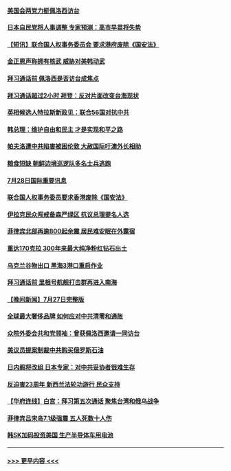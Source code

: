 #### [美国会两党力挺佩洛西访台](../pages/prog202/a103489483.md?t=07290501) 
#### [日本自民党将人事调整 专家预测：高市早苗将失势](../pages/prog202/a103489578.md?t=07290501) 
#### [【短讯】联合国人权事务委员会 要求港府废除《国安法》](../pages/prog202/a103489552.md?t=07290501) 
#### [金正恩声称拥有核武 威胁对美韩动武](../pages/prog202/a103489556.md?t=07290501) 
#### [拜习通话前 佩洛西是否访台成焦点](../pages/prog202/a103489550.md?t=07290501) 
#### [拜习通话超过2小时 拜登：反对片面改变台海现状](../pages/prog202/a103489418.md?t=07290501) 
#### [英相候选人特拉斯新政见：联合56国对抗中共](../pages/prog202/a103489387.md?t=07290501) 
#### [韩总理：维护自由和民主 才是实现和平之路](../pages/prog202/a103489258.md?t=07290501) 
#### [帕夫洛遭中共陷害被困伦敦 大赦国际吁澳外长相助](../pages/prog202/a103489280.md?t=07290501) 
#### [粮食短缺 朝鲜边境巡逻队多名士兵逃跑](../pages/prog202/a103489277.md?t=07290501) 
#### [7月28日国际重要讯息](../pages/prog202/a103489245.md?t=07290501) 
#### [联合国人权事务委员要求香港废除《国安法》](../pages/prog202/a103489229.md?t=07290501) 
#### [伊拉克民众闯戒备森严绿区 抗议总理提名人选](../pages/prog202/a103489181.md?t=07290501) 
#### [菲律宾北部再逾800起余震 居民难安眠在外露宿](../pages/prog202/a103489163.md?t=07290501) 
#### [重达170克拉 300年来最大纯净粉红钻石出土](../pages/prog202/a103489142.md?t=07290501) 
#### [乌克兰谷物出口 黑海3港口重启作业](../pages/prog202/a103489054.md?t=07290501) 
#### [拜习通话前 里根号航舰打击群再进入南海](../pages/prog202/a103488991.md?t=07290501) 
#### [【晚间新闻】7月27日完整版](../pages/prog202/a103488973.md?t=07290501) 
#### [全球最大奢侈品牌 如何应对中共清零和通胀](../pages/prog202/a103488770.md?t=07290501) 
#### [众院外委会共和党领袖：曾获佩洛西邀请一同访台](../pages/prog202/a103488740.md?t=07290501) 
#### [美议员提案制裁中共购买俄罗斯石油](../pages/prog202/a103488657.md?t=07290501) 
#### [日内阁将改组 日本专家：对中共妥协者很难生存](../pages/prog202/a103488690.md?t=07290501) 
#### [反迫害23周年 新西兰法轮功游行 民众支持](../pages/prog202/a103488702.md?t=07290501) 
#### [【华府连线】白宫：拜习第五次通话 聚焦台湾和俄乌战争](../pages/prog202/a103488679.md?t=07290501) 
#### [菲律宾吕宋岛7.1级强震 五人死数十人伤](../pages/prog202/a103488677.md?t=07290501) 
#### [韩SK加码投资美国 生产半导体车用电池](../pages/prog202/a103488688.md?t=07290501) 

----
#### [ >>> 更早内容 <<< ](../indexes/prog202-earlier.md)
